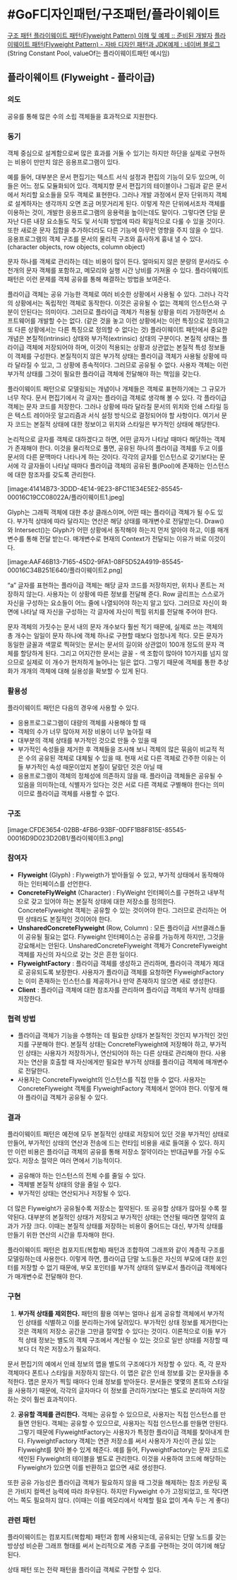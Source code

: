# #GoF디자인패턴/구조패턴/플라이웨이트
[구조 패턴 플라이웨이트 패턴(Flyweight Pattern) 이해 및 예제 :: 준비된 개발자](https://readystory.tistory.com/137)
[플라이웨이트 패턴(Flyweight Pattern) - 자바 디자인 패턴과 JDK예제 : 네이버 블로그](https://m.blog.naver.com/2feelus/220669069127)
(String Constant Pool, valueOf는 플라이웨이트패턴 예시임)

## 플라이웨이트 (Flyweight - 플라이급)

### 의도

공유를 통해 많은 수의 소립 객체들을 효과적으로 지원한다.


### 동기

객체 중심으로 설계함으로써 많은 효과를 거둘 수 있기는 하지만 하단을 실제로 구현하는 비용이 만만치 않은 응용프로그램이 있다.

예를 들어, 대부분은 문서 편집기는 텍스트 서식 설정과 편집의 기능이 모두 있으며, 이들은 어느 정도 모듈화되어 있다. 객체지향 문서 편집기의 테이블이나 그림과 같은 문서에서 처리할 요소들을 모두 객체로 표현한다. 그러나 개발 과정에서 문자 단위까지 객체로 설계하자는 생각까지 오면 조금 머뭇거리게 된다. 이렇게 작은 단위에서조차 객체를 이용하는 것이, 개발한 응용프로그램의 응용력을 높이는데도 말이다. 그렇다면 단일 문자난 다른 내장 요소들도 작도 및 서식화 방법에 따라 획일적으로 다룰 수 있을 것이다. 또한 새로운 문자 집합을 추가하더라도 다른 기능에 아무런 영향을 주지 않을  수 있다. 응용프로그램의 객체 구조를 문서의 물리적 구조와 흡사하게 흉내 낼 수 있다. (character objects, row objects, column object)

문자 하나를 객체로 관리하는 데는 비용이 많이 든다. 얼마되지 않은 분량의 문서라도 수천개의 문자 객체를 포함하고, 메모리와 실행 시간 낭비를 가져올 수 있다. 플라이웨이트 패턴은 이런 문제를 객체 공유를 통해 해결하는 방법을 보여준다.

플라이급 객체는 공유 가능한 객체로 여러 비슷한 상황에서 사용될 수 있다. 그러나 각각의 상황에서는 독립적인 객체로 동작한다. 이것은 공유될 수 없는 객체의 인스턴스와 구분이 안된다는 의미이다. 그러므로 플라이급 객체가 적용될 상황을 미리 가정하면서 소프트웨어를 개발할 수는 없다. (같은 것을 놓고 이런 상황에서는 이런 특징으로 정의하고 또 다른 상황에서는 다른 특징으로 정의할 수 없다는 것)
 플라이웨이트 패턴에서 중요한 개념은 본질적(intrinsic) 상태와 부가적(extrinsic) 상태의 구분이다. 본질적 상태는 플라이급 객체에 저장되어야 하며, 이것이 적용되는 상황과 상관없는 본질적 특성 정보들이 객체를 구성한다. 본질적이지 않은 부가적 상태는 플라이급 객체가 사용될 상황에 따라 달라질 수 있고, 그 상황에 종속적이다. 그러므로 공유될 수 없다. 사용자 객체는 이런 부가적 상태를 그것이 필요한 플라이급 객체에 전달해야 하는 책임을 갖는다.

플라이웨이트 패턴으로 모델링되는 개념이나 개체들은 객체로 표현하기에는 그 규모가 너무 작다. 문서 편집기에서 각 글자는 플라이급 객체로 생각해 볼 수 있다. 각 플라이급 객체는 문자 코드를 저장한다. 그러나 상황에 따라 달라질 문서의 위치와 인쇄 스타일 등은 텍스트 레이아웃 알고리즘과 서식 설정 방식으로 결정되어야 할 사항이다. 여기서 문자 코드는 본질적 상태에 대한 정보이고 위치와 스타일은 부가적인 상태에 해당한다.

논리적으로 글자를 객체로 대하겠다고 하면, 어떤 글자가 나타날 때마다 해당하는 객체가 존재해야 한다. 이것을 물리적으로 풀면, 공유된 하나의 플라이급 객체를 두고 이를 문서의 다른 문맥마다 나타나게 하는 것이다. 각각의 글자를 인스턴스로 갖기보다는 문서에 각 글자들이 나타날 때마다 플라이급 객체의 공유된 풀(Pool)에 존재하는 인스턴스에 대한 참조자를 갖도록 관리한다.

[image:41414B73-3DDD-4E14-9E23-8FC11E34E5E2-85545-00016C19CC08022A/플라이웨이트1.jpeg]

Glyph는 그래픽 객체에 대한 추상 클래스이며, 어떤 때는 플라이급 객체가 될 수도 있다. 부가적 상태에 따라 달라지는 연산은 해당 상태를 매개변수로 전달받는다. Draw()와 Intersect()는 Glyph가 어떤 상황에서 동작해야 하는지 먼저 알아야 하고, 이를 매개변수를 통해 전달 받는다. 매개변수로 현재의 Context가 전달되는 이유가 바로 이것이다.

[image:AAF46B13-7165-45D2-9FA1-08F5D52A4919-85545-00016C34B251E640/플라이웨이트2.png]

“a” 글자를 표현하는 플라이급 객체는 해당 글자 코드를 저장하지만, 위치나 폰트는 저장하지 않는다. 사용자는 이 상황에 따른 정보를 전달해 준다. Row 글리프는 스스로가 자신을 구성하는 요소들이 어느 줄에 나열되어야 하는지 알고 있다. 그러므로 자신이 화면에 나타날 때 자신을 구성하는 각 글자에 자신이 찍힐 위치를 전달해 주어야 한다. 

문자 객체의 가짓수는 문서 내의 문자 개수보다 훨씬 적기 때문에, 실제로 쓰는 객체의 총 개수는 일일이 문자 하나에 객체 하나로 구현할 때보다 엄청나게 적다. 모든 문자가 동일한 글꼴과 색깔로 찍혀잇는 문서는 문서의 길이와 상관없이 100개 정도의 문자 객체를 할당하게 된다. 그리고 어지간한 문서는 글꼴 - 색 조합이 많아야 10가지를 넘지 않으므로 실제로 이 개수가 현저하게 늘어나는 일은 없다. 그렇기 때문에 객체를 통한 추상화가 개개의 객체에 대해 실용성을 확보할 수 있게 된다.


### 활용성

플라이웨이트 패턴은 다음의 경우에 사용할 수 있다.

- 응용프로그로그램이 대량의 객체를 사용해야 할 때
- 객체의 수가 너무 많아져 저장 비용이 너무 높아질 때
- 대부분의 객체 상태를 부가적인 것으로 만들 수 있을 때
- 부가적인 속성들을 제거한 후 객체들을 조사해 보니 객체의 많은 묶음이 비교적 적은 수의 공유된 객체로 대체될 수 있을 때. 현재 서로 다른 객체로 간주한 이유는 이들 부가적인 속성 때문이었지 본질이 달랐던 것은 아닐 때
- 응용프로그램이 객체의 정체성에 의존하지 않을 때. 플라이급 객체들은 공유될 수 있음을 의미하는데, 식별자가 있다는 것은 서로 다른 객체로 구별해야 한다는 의미이므로 플라이급 객체를 사용할 수 없다.


### 구조

[image:CFDE3654-02BB-4FB6-93BF-0DFF1B8F815E-85545-00016D9D023D20B1/플라이웨이트3.png]


### 참여자

- **Flyweight** (Glyph) : Flyweigth가 받아들일 수 있고, 부가적 상태에서 동작해야 하는 인터페이스를 선언한다.
- **ConcreteFlyWeight** (Character) : FlyWeight 인터페이스를 구현하고 내부적으로 갖고 있어야 하는 본질적 상태에 대한 저장소를 정의한다. ConcreteFlyweight 객체는 공유할 수 있는 것이어야 한다. 그러므로 관리하는 어떤 상태라도 본질적인 것이어야 한다.
- **UnsharedConcreteFlyweight** (Row, Column) : 모든 플라이급 서브클래스들이 공유될 필요는 없다. Flyweight 인터페이스는 공유를 가능하게 하지만, 그것을 강요해서는 안된다. UnsharedConcreteFlyweight 객체가 ConcreteFlyweight 객체를 자신의 자식으로 갖는 것은 흔한 일이다.
- **FlyweightFactory** : 플라이급 객체를 생성하고 관리하며, 플라이극 객체가 제대로 공유되도록 보장한다. 사용자가 플라이급 객체를 요청하면 FlyweightFactory는 이미 존재하는 인스턴스를 제공하거나 만약 존재하지 않으면 새로 생성한다.
- **Client** : 플라이급 객체에 대한 참조자를 관리하며 플라이급 객체의 부가적 상태를 저장한다.


### 협력 방법

- 플라이급 객체가 기능을 수행하는 데 필요한 상태가 본질적인 것인지 부가적인 것인지를 구분해야 한다. 본질적 상태는 ConcreteFlyweight에 저장해야 하고, 부가적인 상태는 사용자가 저장하거나, 연산되어야 하는 다른 상태로 관리해야 한다. 사용자는 연산을 호출할 때 자신에게만 필요한 부가적 상태를 플라이급 객체에 매개변수로 전달한다.
- 사용자는 ConcreteFlyweight의 인스턴스를 직접 만들 수 없다. 사용자는 ConcreteFlyweight 객체를 FlyweightFactory 객체에서 얻어야 한다. 이렇게 해야 플라이급 객체가 공유될 수 있다.


### 결과

플라이웨이트 패턴은 예전에 모두 본질적인 상태로 저장되어 있던 것을 부가적인 상태로 만들어, 부가적인 상태의 연산과 전송에 드는 런타임 비용을 새로 들여올 수 있다. 하지만 이런 비용은 플라이급 객체의 공유를 통해 저장소 절약이라는 반대급부를 가질 수도 있다. 저장소 절약은 여러 면에서 기능적이다.

- 공유해야 하는 인스턴스의 전체 수를 줄일 수 있다.
- 객체별 본질적 상태의 양을 줄일 수 있다.
- 부가적인 상태는 연산되거나 저장될 수 있다.

더 많은 Flyweight가 공유될수록 저장소는 절약된다. 또 공유할 상태가 많아질 수록 절약된다. 대부분의 본질적인 상태가 저장되고 부가적인 상태는 연산될 때라면 절약의 효과가 가장 크다. 이때는 본질적 상태를 저장하는 비용이 줄어드는 대신, 부가적 상태를 만들기 위한 연산의 시간을 투자해야 한다.

플라이웨이트 패턴은 컴포지트(복합체) 패턴과 조합하여 그래프와 같이 계층적 구조를 모델링하는데 사용한다. 이렇게 하면, 플라이급 단말 노드들은 자신의 부모에 대한 포인터를 저장할 수 없기 때문에, 부모 포인터를 부가적 상태의 일부로서 플라이급 객체에다가 매개변수로 전달해야 한다.


### 구현

1. **부가적 상태를 제외한다.** 패턴의 활용 여부는 얼마나 쉽게 공유할 객체에서 부가적인 상태를 식별하고 이를 분리하는가에 달려있다. 부가적인 상태 정보를 제거한다는 것은 객체의 저장소 공간을 그만큼 절약할 수 있다는 것이다. 이론적으로 이들 부가적 상태 정보는 별도의 객체 구조에서 계산될 수 있는 것으로 일반 상태를 저장할 때보다 더 작은 저장소가 필요하다.

문서 편집기의 예에서 인쇄 정보의 맵을 별도의 구조에다가 저장할 수 있다. 즉, 각 문자 객체마다 폰트나 스타일을 저장하지 않는다. 이 맵은 같은 인쇄 정보를 갖는 문자들을 추적한다. 맵은 문자가 찍힐 때마다 인쇄 정보를 받아둔다. 문서들은 몇몇의 폰트와 스타일을 사용하기 때문에, 각각의 글자마다 이 정보를 관리하기보다는 별도로 분리하여 저장하는 것이 훨씬 효과적이다.

2. **공유할 객체를 관리한다.** 객체는 공유할 수 있으므로, 사용자는 직접 인스턴스를 만들면 안된다. 객체는 공유할 수 있으므로, 사용자는 직접 인스턴스를 만들면 안된다. 그렇기 때문에 FlyweightFactory는 사용자가 특정한 플라이급 객체를 찾아내게 한다. FlyweightFactory 객체는 연관 저장소를 써서 사용자가 자신이 관심 있는 Flyweight를 찾아 볼수 있게 해준다. 예를 들어, FlyweightFactory는 문자 코드로 색인된 Flyweight의 테이블을 별도로 관리한다. 이것을 사용하여 코드에 해당하는 Flyweight가 있으면 이를 반환하고 없으면 새로 생성한다.

또한 공유 가능성은 플라이급 객체가 필요하지 않을 때 그것을 해제하는 참조 카운팅 혹은 가비지 컬렉션 능력에 따라 좌우된다. 하지만 Flyweight 수가 고정되었고, 또 작다면 어느 쪽도 필요하지 않다. (이때는 이를 메모리에서 삭제할 필요 없이 계속 두는 게 좋다)


### 관련 패턴

플라이웨이트는 컴포지트(복합체) 패턴과 함께 사용되는데, 공유되는 단말 노드를 갖는 방샹성 비순환 그래프 형태를 써서 논리적으로 계층 구조를 구현하는 것이 여기에 해당된다. 

상태 패턴 또는 전략 패턴을 플라이급 객체로 구현할 수 있다.



